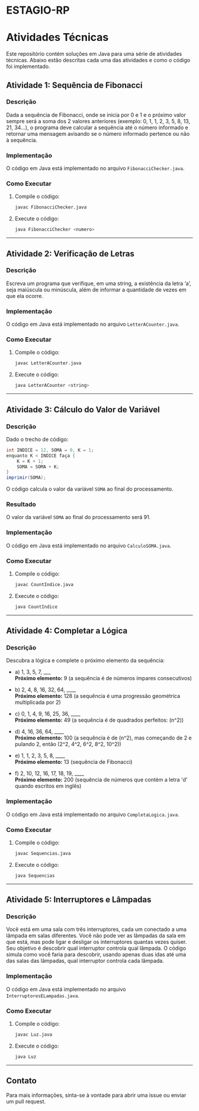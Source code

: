 # ESTAGIO-RP
# Atividades Técnicas

Este repositório contém soluções em Java para uma série de atividades técnicas. Abaixo estão descritas cada uma das atividades e como o código foi implementado.

## Atividade 1: Sequência de Fibonacci

### Descrição
Dada a sequência de Fibonacci, onde se inicia por 0 e 1 e o próximo valor sempre será a soma dos 2 valores anteriores (exemplo: 0, 1, 1, 2, 3, 5, 8, 13, 21, 34...), o programa deve calcular a sequência até o número informado e retornar uma mensagem avisando se o número informado pertence ou não à sequência.

### Implementação
O código em Java está implementado no arquivo `FibonacciChecker.java`.

### Como Executar
1. Compile o código:
   ```sh
   javac FibonacciChecker.java
   ```
2. Execute o código:
   ```sh
   java FibonacciChecker <numero>
   ```

---

## Atividade 2: Verificação de Letras

### Descrição
Escreva um programa que verifique, em uma string, a existência da letra ‘a’, seja maiúscula ou minúscula, além de informar a quantidade de vezes em que ela ocorre.

### Implementação
O código em Java está implementado no arquivo `LetterACounter.java`.

### Como Executar
1. Compile o código:
   ```sh
   javac LetterACounter.java
   ```
2. Execute o código:
   ```sh
   java LetterACounter <string>
   ```

---

## Atividade 3: Cálculo do Valor de Variável

### Descrição
Dado o trecho de código:

```java
int INDICE = 12, SOMA = 0, K = 1;
enquanto K < INDICE faça {
    K = K + 1;
    SOMA = SOMA + K;
}
imprimir(SOMA);
```

O código calcula o valor da variável `SOMA` ao final do processamento.

### Resultado
O valor da variável `SOMA` ao final do processamento será 91.

### Implementação
O código em Java está implementado no arquivo `CalculoSOMA.java`.

### Como Executar
1. Compile o código:
   ```sh
   javac CountIndice.java
   ```
2. Execute o código:
   ```sh
   java CountIndice
   ```

---

## Atividade 4: Completar a Lógica

### Descrição
Descubra a lógica e complete o próximo elemento da sequência:
- a) 1, 3, 5, 7, ___  
  **Próximo elemento:** 9 (a sequência é de números ímpares consecutivos)

- b) 2, 4, 8, 16, 32, 64, ____  
  **Próximo elemento:** 128 (a sequência é uma progressão geométrica multiplicada por 2)

- c) 0, 1, 4, 9, 16, 25, 36, ____  
  **Próximo elemento:** 49 (a sequência é de quadrados perfeitos: \(n^2\))

- d) 4, 16, 36, 64, ____  
  **Próximo elemento:** 100 (a sequência é de \(n^2\), mas começando de 2 e pulando 2, então \(2^2, 4^2, 6^2, 8^2, 10^2\))

- e) 1, 1, 2, 3, 5, 8, ____  
  **Próximo elemento:** 13 (sequência de Fibonacci)

- f) 2, 10, 12, 16, 17, 18, 19, ____  
  **Próximo elemento:** 200 (sequência de números que contém a letra 'd' quando escritos em inglês)

### Implementação
O código em Java está implementado no arquivo `CompletaLogica.java`.

### Como Executar
1. Compile o código:
   ```sh
   javac Sequencias.java
   ```
2. Execute o código:
   ```sh
   java Sequencias
   ```

---

## Atividade 5: Interruptores e Lâmpadas

### Descrição
Você está em uma sala com três interruptores, cada um conectado a uma lâmpada em salas diferentes. Você não pode ver as lâmpadas da sala em que está, mas pode ligar e desligar os interruptores quantas vezes quiser. Seu objetivo é descobrir qual interruptor controla qual lâmpada. O código simula como você faria para descobrir, usando apenas duas idas até uma das salas das lâmpadas, qual interruptor controla cada lâmpada.

### Implementação
O código em Java está implementado no arquivo `InterruptoresELampadas.java`.

### Como Executar
1. Compile o código:
   ```sh
   javac Luz.java
   ```
2. Execute o código:
   ```sh
   java Luz
   ```

---

## Contato

Para mais informações, sinta-se à vontade para abrir uma issue ou enviar um pull request.
